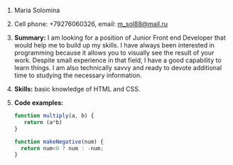 1. Maria Solomina
2. Cell phone: +79276060326, email: m_sol88@mail.ru
3. **Summary:** I am looking for a position of Junior Front end Developer that would help me to build up my skills. I have always been interested in programming because it allows you to visually see the result of your work. Despite small experience in that field, I have a good capability to learn things. I am also technically savvy and ready to devote additional time to studying the necessary information.
4. **Skills:** basic knowledge of HTML and CSS.
5. **Code examples:**

    ```javascript
    function multiply(a, b) {
       return (a*b)
    }
    ```
    ```javascript
    function makeNegative(num) {
      return num<0 ? num : -num;
    }
    ```
